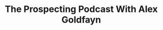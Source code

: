 ﻿---
layout: podcast
title: The Prospecting Podcast With Alex Goldfayn
description: Ryan O'Hara sat down and talked with Alex Goldfayne, Author of Bold Selling. We talk about some ways sales reps can be bolder when they sell.
coverImage: ./img/podcast/podcast-image-11.jpg
refLink: ter.li/5gmtrd

audioLinks: https://w.soundcloud.com/player/?url=https%3A%2F%2Fapi.soundcloud.com%2Ftracks%2F423832299&amp;auto_play=false&amp;show_artwork=true&amp;visual=true&amp;origin=twitter
webImage: ./img/podcast/video-img/image-11.png
---